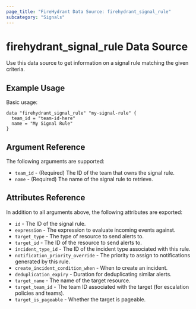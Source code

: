 ```yaml
---
page_title: "FireHydrant Data Source: firehydrant_signal_rule"
subcategory: "Signals"
---
```


# firehydrant_signal_rule Data Source

Use this data source to get information on a signal rule matching the given criteria.

## Example Usage

Basic usage:

```hcl
data "firehydrant_signal_rule" "my-signal-rule" {
  team_id = "team-id-here"
  name = "My Signal Rule"
}
```

## Argument Reference

The following arguments are supported:

* `team_id` - (Required) The ID of the team that owns the signal rule.
* `name` - (Required) The name of the signal rule to retrieve.

## Attributes Reference

In addition to all arguments above, the following attributes are exported:

* `id` - The ID of the signal rule.
* `expression` - The expression to evaluate incoming events against.
* `target_type` - The type of resource to send alerts to.
* `target_id` - The ID of the resource to send alerts to.
* `incident_type_id` - The ID of the incident type associated with this rule.
* `notification_priority_override` - The priority to assign to notifications generated by this rule.
* `create_incident_condition_when` - When to create an incident.
* `deduplication_expiry` - Duration for deduplicating similar alerts.
* `target_name` - The name of the target resource.
* `target_team_id` - The team ID associated with the target (for escalation policies and teams).
* `target_is_pageable` - Whether the target is pageable.
